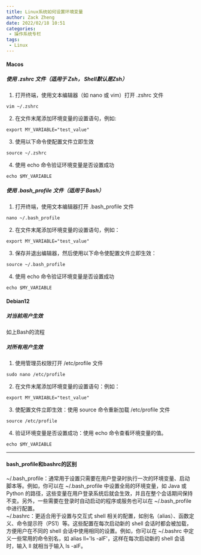 ```yaml
---
title: Linux系统如何设置环境变量
author: Zack Zheng
date: 2022/02/18 10:51
categories:
 - 操作系统专栏
tags:
 - Linux
---
```


#### Macos

##### 使用 .zshrc 文件（适用于 Zsh， Shell默认是Zsh）

1. 打开终端，使用文本编辑器（如 nano 或 vim）打开 .zshrc 文件
```shell
vim ~/.zshrc
```

2. 在文件末尾添加环境变量的设置语句，例如:
```shell
export MY_VARIABLE="test_value"
```

3. 使用以下命令使配置文件立即生效
```shell
source ~/.zshrc
```

4. 使用 echo 命令验证环境变量是否设置成功
```shell
echo $MY_VARIABLE
```

##### 使用 .bash_profile 文件（适用于 Bash）

1. 打开终端，使用文本编辑器打开 .bash_profile 文件
```shell
nano ~/.bash_profile
```
2. 在文件末尾添加环境变量的设置语句，例如：
```shell
export MY_VARIABLE="test_value"
```
3. 保存并退出编辑器，然后使用以下命令使配置文件立即生效：
```shell
source ~/.bash_profile
```
4. 使用 echo 命令验证环境变量是否设置成功
```shell
echo $MY_VARIABLE
```

#### Debian12

##### 对当前用户生效

如上Bash的流程

##### 对所有用户生效

1. 使用管理员权限打开 /etc/profile 文件
```shell
sudo nano /etc/profile
```

2. 在文件末尾添加环境变量的设置语句：例如：

```shell
export MY_VARIABLE="test_value"
```

3. 使配置文件立即生效：使用 source 命令重新加载 /etc/profile 文件
```shell
source /etc/profile
```

4. 验证环境变量是否设置成功：使用 echo 命令查看环境变量的值。
```shell
echo $MY_VARIABLE
```  

-----------------------

#### bash_profile和bashrc的区别

~/.bash_profile：通常用于设置只需要在用户登录时执行一次的环境变量、启动脚本等。例如，你可以在 ~/.bash_profile 中设置全局的环境变量，如 Java 或 Python 的路径，这些变量在用户登录系统后就会生效，并且在整个会话期间保持不变。另外，一些需要在登录时自动启动的程序或服务也可以在 ~/.bash_profile 中进行配置。    
~/.bashrc：更适合用于设置与交互式 shell 相关的配置，如别名（alias）、函数定义、命令提示符（PS1）等。这些配置在每次启动新的 shell 会话时都会被加载，方便用户在不同的 shell 会话中使用相同的设置。例如，你可以在 ~/.bashrc 中定义一些常用的命令别名，如 alias ll='ls -alF'，这样在每次启动新的 shell 会话时，输入 ll 就相当于输入 ls -alF。

